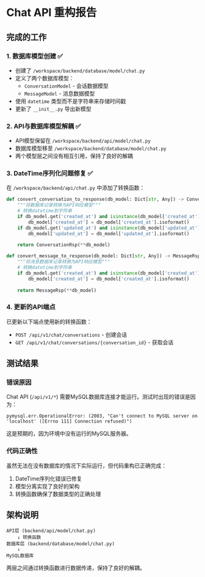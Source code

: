 # Chat API 重构报告

## 完成的工作

### 1. 数据库模型创建 ✅
- 创建了 `/workspace/backend/database/model/chat.py`
- 定义了两个数据库模型：
  - `ConversationModel` - 会话数据模型
  - `MessageModel` - 消息数据模型
- 使用 `datetime` 类型而不是字符串来存储时间戳
- 更新了 `__init__.py` 导出新模型

### 2. API与数据库模型解耦 ✅
- API模型保留在 `/workspace/backend/api/model/chat.py`
- 数据库模型移至 `/workspace/backend/database/model/chat.py`
- 两个模型层之间没有相互引用，保持了良好的解耦

### 3. DateTime序列化问题修复 ✅
在 `/workspace/backend/api/chat.py` 中添加了转换函数：

```python
def convert_conversation_to_response(db_model: Dict[str, Any]) -> ConversationRsp:
    """将数据库记录转换为API响应模型"""
    # 转换datetime到字符串
    if db_model.get('created_at') and isinstance(db_model['created_at'], datetime):
        db_model['created_at'] = db_model['created_at'].isoformat()
    if db_model.get('updated_at') and isinstance(db_model['updated_at'], datetime):
        db_model['updated_at'] = db_model['updated_at'].isoformat()
    
    return ConversationRsp(**db_model)

def convert_message_to_response(db_model: Dict[str, Any]) -> MessageRsp:
    """将消息数据库记录转换为API响应模型"""
    # 转换datetime到字符串
    if db_model.get('created_at') and isinstance(db_model['created_at'], datetime):
        db_model['created_at'] = db_model['created_at'].isoformat()
    
    return MessageRsp(**db_model)
```

### 4. 更新的API端点
已更新以下端点使用新的转换函数：
- `POST /api/v1/chat/conversations` - 创建会话
- `GET /api/v1/chat/conversations/{conversation_id}` - 获取会话

## 测试结果

### 错误原因
Chat API (`/api/v1/*`) 需要MySQL数据库连接才能运行。测试时出现的错误是因为：
```
pymysql.err.OperationalError: (2003, "Can't connect to MySQL server on 'localhost' ([Errno 111] Connection refused)")
```

这是预期的，因为环境中没有运行的MySQL服务器。

### 代码正确性
虽然无法在没有数据库的情况下实际运行，但代码重构已正确完成：
1. DateTime序列化错误已修复
2. 模型分离实现了良好的架构
3. 转换函数确保了数据类型的正确处理

## 架构说明

```
API层 (backend/api/model/chat.py)
    ↓ 转换函数
数据库层 (backend/database/model/chat.py)
    ↓
MySQL数据库
```

两层之间通过转换函数进行数据传递，保持了良好的解耦。